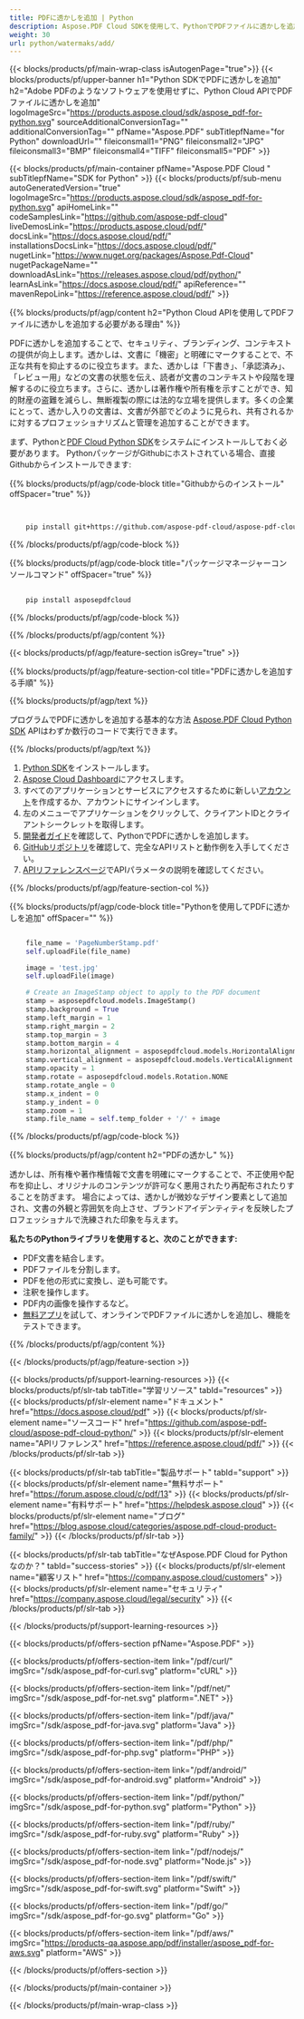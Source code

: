 ```yaml
---
title: PDFに透かしを追加 | Python
description: Aspose.PDF Cloud SDKを使用して、PythonでPDFファイルに透かしを追加します。テキストと画像のマークをサポートします。
weight: 30
url: python/watermaks/add/
---
```


{{< blocks/products/pf/main-wrap-class isAutogenPage="true">}}
{{< blocks/products/pf/upper-banner h1="Python SDKでPDFに透かしを追加" h2="Adobe PDFのようなソフトウェアを使用せずに、Python Cloud APIでPDFファイルに透かしを追加" logoImageSrc="https://products.aspose.cloud/sdk/aspose_pdf-for-python.svg" sourceAdditionalConversionTag="" additionalConversionTag="" pfName="Aspose.PDF" subTitlepfName="for Python" downloadUrl="" fileiconsmall1="PNG" fileiconsmall2="JPG" fileiconsmall3="BMP" fileiconsmall4="TIFF" fileiconsmall5="PDF" >}}

{{< blocks/products/pf/main-container pfName="Aspose.PDF Cloud " subTitlepfName="SDK for Python" >}}
{{< blocks/products/pf/sub-menu autoGeneratedVersion="true" logoImageSrc="https://products.aspose.cloud/sdk/aspose_pdf-for-python.svg" apiHomeLink="" codeSamplesLink="https://github.com/aspose-pdf-cloud" liveDemosLink="https://products.aspose.cloud/pdf/" docsLink="https://docs.aspose.cloud/pdf/" installationsDocsLink="https://docs.aspose.cloud/pdf/" nugetLink="https://www.nuget.org/packages/Aspose.Pdf-Cloud" nugetPackageName="" downloadAsLink="https://releases.aspose.cloud/pdf/python/" learnAsLink="https://docs.aspose.cloud/pdf/" apiReference="" mavenRepoLink="https://reference.aspose.cloud/pdf/" >}}

{{% blocks/products/pf/agp/content h2="Python Cloud APIを使用してPDFファイルに透かしを追加する必要がある理由" %}}

PDFに透かしを追加することで、セキュリティ、ブランディング、コンテキストの提供が向上します。透かしは、文書に「機密」と明確にマークすることで、不正な共有を抑止するのに役立ちます。また、透かしは「下書き」、「承認済み」、「レビュー用」などの文書の状態を伝え、読者が文書のコンテキストや段階を理解するのに役立ちます。さらに、透かしは著作権や所有権を示すことができ、知的財産の盗難を減らし、無断複製の際には法的な立場を提供します。多くの企業にとって、透かし入りの文書は、文書が外部でどのように見られ、共有されるかに対するプロフェッショナリズムと管理を追加することができます。

まず、Pythonと[PDF Cloud Python SDK](https://pypi.org/project/asposepdfcloud/)をシステムにインストールしておく必要があります。
PythonパッケージがGithubにホストされている場合、直接Githubからインストールできます:

{{% blocks/products/pf/agp/code-block title="Githubからのインストール" offSpacer="true" %}}

```bash

     
    pip install git+https://github.com/aspose-pdf-cloud/aspose-pdf-cloud-python.git


```

{{% /blocks/products/pf/agp/code-block %}}

{{% blocks/products/pf/agp/code-block title="パッケージマネージャーコンソールコマンド" offSpacer="true" %}}

```bash
     
    pip install asposepdfcloud

```

{{% /blocks/products/pf/agp/code-block %}}

{{% /blocks/products/pf/agp/content %}}

{{< blocks/products/pf/agp/feature-section isGrey="true" >}}

{{% blocks/products/pf/agp/feature-section-col title="PDFに透かしを追加する手順" %}}

{{% blocks/products/pf/agp/text %}}

プログラムでPDFに透かしを追加する基本的な方法
[Aspose.PDF Cloud Python SDK](https://products.aspose.cloud/pdf/python/)
APIはわずか数行のコードで実行できます。

{{% /blocks/products/pf/agp/text %}}

1. [Python SDK](https://pypi.org/project/asposepdfcloud/)をインストールします。
1. [Aspose Cloud Dashboard](https://dashboard.aspose.cloud/)にアクセスします。
1. すべてのアプリケーションとサービスにアクセスするために新しい[アカウント](https://docs.aspose.cloud/display/storagecloud/Creating+and+Managing+Account)を作成するか、アカウントにサインインします。
1. 左のメニューでアプリケーションをクリックして、クライアントIDとクライアントシークレットを取得します。
1. [開発者ガイド](https://docs.aspose.cloud/pdf/working-with-stamps/)を確認して、PythonでPDFに透かしを追加します。
1. [GitHubリポジトリ](https://github.com/aspose-pdf-cloud/aspose-pdf-cloud-python/)を確認して、完全なAPIリストと動作例を入手してください。
1. [APIリファレンスページ](https://reference.aspose.cloud/pdf/#/Merge)でAPIパラメータの説明を確認してください。

{{% /blocks/products/pf/agp/feature-section-col %}}

{{% blocks/products/pf/agp/code-block title="Pythonを使用してPDFに透かしを追加" offSpacer="" %}}

```python

	file_name = 'PageNumberStamp.pdf'
	self.uploadFile(file_name)

	image = 'test.jpg'
	self.uploadFile(image)

	# Create an ImageStamp object to apply to the PDF document
	stamp = asposepdfcloud.models.ImageStamp()
	stamp.background = True
	stamp.left_margin = 1
	stamp.right_margin = 2
	stamp.top_margin = 3
	stamp.bottom_margin = 4
	stamp.horizontal_alignment = asposepdfcloud.models.HorizontalAlignment.CENTER
	stamp.vertical_alignment = asposepdfcloud.models.VerticalAlignment.CENTER
	stamp.opacity = 1
	stamp.rotate = asposepdfcloud.models.Rotation.NONE
	stamp.rotate_angle = 0
	stamp.x_indent = 0
	stamp.y_indent = 0
	stamp.zoom = 1
	stamp.file_name = self.temp_folder + '/' + image
```

{{% /blocks/products/pf/agp/code-block %}}

{{% blocks/products/pf/agp/content h2="PDFの透かし" %}}

透かしは、所有権や著作権情報で文書を明確にマークすることで、不正使用や配布を抑止し、オリジナルのコンテンツが許可なく悪用されたり再配布されたりすることを防ぎます。
場合によっては、透かしが微妙なデザイン要素として追加され、文書の外観と雰囲気を向上させ、ブランドアイデンティティを反映したプロフェッショナルで洗練された印象を与えます。

**私たちのPythonライブラリを使用すると、次のことができます:**

+ PDF文書を結合します。
+ PDFファイルを分割します。
+ PDFを他の形式に変換し、逆も可能です。
+ 注釈を操作します。
+ PDF内の画像を操作するなど。
+ [無料アプリ](https://products.aspose.app/pdf/watermark)を試して、オンラインでPDFファイルに透かしを追加し、機能をテストできます。

{{% /blocks/products/pf/agp/content %}}

{{< /blocks/products/pf/agp/feature-section >}}

{{< blocks/products/pf/support-learning-resources >}}
{{< blocks/products/pf/slr-tab tabTitle="学習リソース" tabId="resources" >}}
{{< blocks/products/pf/slr-element name="ドキュメント" href="https://docs.aspose.cloud/pdf" >}}
{{< blocks/products/pf/slr-element name="ソースコード" href="https://github.com/aspose-pdf-cloud/aspose-pdf-cloud-python/" >}}
{{< blocks/products/pf/slr-element name="APIリファレンス" href="https://reference.aspose.cloud/pdf/" >}}
{{< /blocks/products/pf/slr-tab >}}

{{< blocks/products/pf/slr-tab tabTitle="製品サポート" tabId="support" >}}
{{< blocks/products/pf/slr-element name="無料サポート" href="https://forum.aspose.cloud/c/pdf/13" >}}
{{< blocks/products/pf/slr-element name="有料サポート" href="https://helpdesk.aspose.cloud" >}}
{{< blocks/products/pf/slr-element name="ブログ" href="https://blog.aspose.cloud/categories/aspose.pdf-cloud-product-family/" >}}
{{< /blocks/products/pf/slr-tab >}}

{{< blocks/products/pf/slr-tab tabTitle="なぜAspose.PDF Cloud for Pythonなのか？" tabId="success-stories" >}}
{{< blocks/products/pf/slr-element name="顧客リスト" href="https://company.aspose.cloud/customers" >}}
{{< blocks/products/pf/slr-element name="セキュリティ" href="https://company.aspose.cloud/legal/security" >}}
{{< /blocks/products/pf/slr-tab >}}

{{< /blocks/products/pf/support-learning-resources >}}

{{< blocks/products/pf/offers-section pfName="Aspose.PDF" >}}

{{< blocks/products/pf/offers-section-item link="/pdf/curl/" imgSrc="/sdk/aspose_pdf-for-curl.svg" platform="cURL" >}}

{{< blocks/products/pf/offers-section-item link="/pdf/net/" imgSrc="/sdk/aspose_pdf-for-net.svg" platform=".NET" >}}

{{< blocks/products/pf/offers-section-item link="/pdf/java/" imgSrc="/sdk/aspose_pdf-for-java.svg" platform="Java" >}}

{{< blocks/products/pf/offers-section-item link="/pdf/php/" imgSrc="/sdk/aspose_pdf-for-php.svg" platform="PHP" >}}

{{< blocks/products/pf/offers-section-item link="/pdf/android/" imgSrc="/sdk/aspose_pdf-for-android.svg" platform="Android" >}}

{{< blocks/products/pf/offers-section-item link="/pdf/python/" imgSrc="/sdk/aspose_pdf-for-python.svg" platform="Python" >}}

{{< blocks/products/pf/offers-section-item link="/pdf/ruby/" imgSrc="/sdk/aspose_pdf-for-ruby.svg" platform="Ruby" >}}

{{< blocks/products/pf/offers-section-item link="/pdf/nodejs/" imgSrc="/sdk/aspose_pdf-for-node.svg" platform="Node.js" >}}

{{< blocks/products/pf/offers-section-item link="/pdf/swift/" imgSrc="/sdk/aspose_pdf-for-swift.svg" platform="Swift" >}}

{{< blocks/products/pf/offers-section-item link="/pdf/go/" imgSrc="/sdk/aspose_pdf-for-go.svg" platform="Go" >}}

{{< blocks/products/pf/offers-section-item link="/pdf/aws/" imgSrc="https://products-qa.aspose.app/pdf/installer/aspose_pdf-for-aws.svg" platform="AWS" >}}

{{< /blocks/products/pf/offers-section >}}

<!-- aboutfile Ends -->

{{< /blocks/products/pf/main-container >}}

{{< /blocks/products/pf/main-wrap-class >}}

